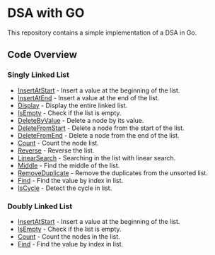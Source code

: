 # DSA with GO

This repository contains a simple implementation of a DSA in Go.

## Code Overview

### Singly Linked List

- [InsertAtStart](./linkedlist/singly/singly.go#L19) - Insert a value at the beginning of the list.
- [InsertAtEnd](./linkedlist/singly/singly.go#L29) - Insert a value at the end of the list.
- [Display](./linkedlist/singly/singly.go#L54) - Display the entire linked list.
- [IsEmpty](./linkedlist/singly/singly.go#L78) - Check if the list is empty.
- [DeleteByValue](./linkedlist/singly/singly.go#L86) - Delete a node by its value.
- [DeleteFromStart](./linkedlist/singly/singly.go#L110) - Delete a node from the start of the list.
- [DeleteFromEnd](./linkedlist/singly/singly.go#L130) - Delete a node from the end of the list.
- [Count](./linkedlist/singly/singly.go#L156) - Count the node list.
- [Reverse](./linkedlist/singly/singly.go#L180) - Reverse the list.
- [LinearSearch](./linkedlist/singly/singly.go#L222) - Searching in the list with linear search.
- [Middle](./linkedlist/singly/singly.go#L266) - Find the middle of the list.
- [RemoveDuplicate](./linkedlist/singly/singly.go#L296) - Remove the duplicates from the unsorted list.
- [Find](./linkedlist/singly/singly.go#L336) - Find the value by index in list.
- [IsCycle](./linkedlist/singly/singly.go#L367) - Detect the cycle in list.

### Doubly Linked List

- [InsertAtStart](./linkedlist/singly/singly.go#L19) - Insert a value at the beginning of the list.
- [IsEmpty](./linkedlist/doubly/doubly.go#L64) - Check if the list is empty.
- [Count](./linkedlist/doubly/doubly.go#L69) - Count the nodes in the list.
- [Find](./linkedlist/doubly/doubly.go#L94) - Find the value by index in list.